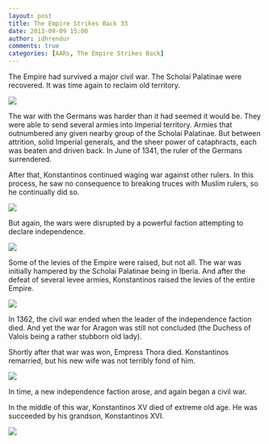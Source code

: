 ```yaml
---
layout: post
title: The Empire Strikes Back 33
date: 2013-09-09 15:00
author: idhrendur
comments: true
categories: [AARs, The Empire Strikes Back]
---
```

The Empire had survived a major civil war. The Scholai Palatinae were recovered. It was time again to reclaim old territory.

<img src="http://i1327.photobucket.com/albums/u670/idhrendur/33-1_zps1154eb92.png"/>

The war with the Germans was harder than it had seemed it would be. They were able to send several armies into Imperial territory. Armies that outnumbered any given nearby group of the Scholai Palatinae. But between attrition, solid Imperial generals, and the sheer power of cataphracts, each was beaten and driven back. In June of 1341, the ruler of the Germans surrendered.

After that, Konstantinos continued waging war against other rulers. In this process, he saw no consequence to breaking truces with Muslim rulers, so he continually did so.

<img src="http://i1327.photobucket.com/albums/u670/idhrendur/33-2_zps85b4d681.png"/>

But again, the wars were disrupted by a powerful faction attempting to declare independence.

<img src="http://i1327.photobucket.com/albums/u670/idhrendur/33-3_zps6b80335d.png"/>

Some of the levies of the Empire were raised, but not all. The war was initially hampered by the Scholai Palatinae being in Iberia. And after the defeat of several levee armies, Konstantinos raised the levies of the entire Empire.

<img src="http://i1327.photobucket.com/albums/u670/idhrendur/33-4_zps88591a0b.png"/>

In 1362, the civil war ended when the leader of the independence faction died. And yet the war for Aragon was still not concluded (the Duchess of Valois being a rather stubborn old lady).

Shortly after that war was won, Empress Thora died. Konstantinos remarried, but his new wife was not terribly fond of him.

<img src="http://i1327.photobucket.com/albums/u670/idhrendur/33-5_zpsfee84339.png"/>

In time, a new independence faction arose, and again began a civil war.

In the middle of this war, Konstantinos XV died of extreme old age. He was succeeded by his grandson, Konstantinos XVI.

<img src="http://i1327.photobucket.com/albums/u670/idhrendur/33-6_zpsd0694821.png"/>
